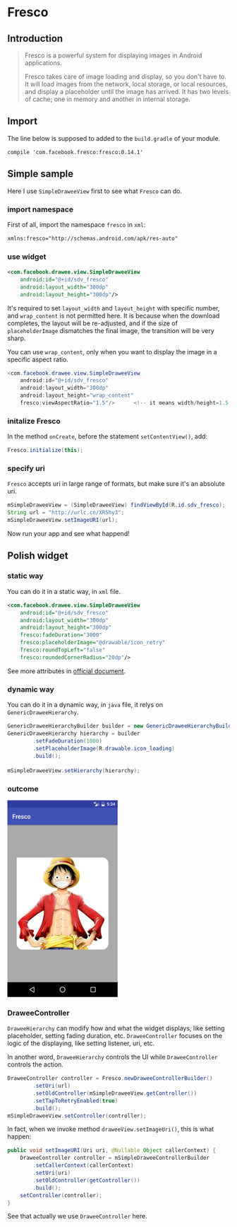 # Fresco

## Introduction
>Fresco is a powerful system for displaying images in Android applications.
>
>Fresco takes care of image loading and display, so you don't have to. It will load images from the network, local storage, or local resources, and display a placeholder until the image has arrived. It has two levels of cache; one in memory and another in internal storage.


## Import

The line below is supposed to added to the `build.gradle` of your module.

```Gradle
compile 'com.facebook.fresco:fresco:0.14.1'
```

## Simple sample
Here I use `SimpleDraweeView` first to see what `Fresco` can do.

### import namespace
First of all, import the namespace `fresco` in `xml`:

```XML
xmlns:fresco="http://schemas.android.com/apk/res-auto"
```

### use widget

```XML
<com.facebook.drawee.view.SimpleDraweeView
    android:id="@+id/sdv_fresco"
    android:layout_width="300dp"
    android:layout_height="300dp"/>
```

It's required to set `layout_width` and `layout_height` with specific number, and `wrap_content` is not permitted here. It is because when the download completes, the layout will be re-adjusted, and if the size of `placeholderImage` dismatches the final image, the transition will be very sharp.

You can use `wrap_content`, only when you want to display the image in a 
specific aspect ratio.

```Java
<com.facebook.drawee.view.SimpleDraweeView
    android:id="@+id/sdv_fresco"
    android:layout_width="300dp"
    android:layout_height="wrap_content"
    fresco:viewAspectRatio="1.5"/>		<!-- it means width/height=1.5 -->
```

### initalize Fresco
In the method `onCreate`, before the statement `setContentView()`, add:

```Java
Fresco.initialize(this);
```

### specify uri
`Fresco` accepts uri in large range of formats, but make sure it's an absolute uri.

```Java
mSimpleDraweeView = (SimpleDraweeView) findViewById(R.id.sdv_fresco);
String url = "http://urlc.cn/XR5hy3";
mSimpleDraweeView.setImageURI(url);
```

Now run your app and see what happend!


## Polish widget

### static way
You can do it in a static way, in `xml` file.

```XML
<com.facebook.drawee.view.SimpleDraweeView
    android:id="@+id/sdv_fresco"			
    android:layout_width="300dp"
    android:layout_height="300dp"
    fresco:fadeDuration="3000"
    fresco:placeholderImage="@drawable/icon_retry"
    fresco:roundTopLeft="false"
    fresco:roundedCornerRadius="20dp"/>
```
See more attributes in [official document](https://www.fresco-cn.org/docs/using-drawees-xml.html).

### dynamic way
You can do it in a dynamic way, in `java` file, it relys on `GenericDraweeHierarchy`.

```Java
GenericDraweeHierarchyBuilder builder = new GenericDraweeHierarchyBuilder(getResources());
GenericDraweeHierarchy hierarchy = builder
        .setFadeDuration(1000)
        .setPlaceholderImage(R.drawable.icon_loading)
        .build();

mSimpleDraweeView.setHierarchy(hierarchy);
```

### outcome
<img src="../screenshots/fresco-radius.png" width="250"/>

### DraweeController
`DraweeHierarchy` can modify how and what the widget displays, like setting placeholder, setting fading duration, etc. `DraweeController` focuses on the logic of the displaying, like setting listener, uri, etc.

In another word, `DraweeHierarchy` controls the UI while `DraweeController` controls the action.

```Java
DraweeController controller = Fresco.newDraweeControllerBuilder()
        .setUri(url)
        .setOldController(mSimpleDraweeView.getController())
        .setTapToRetryEnabled(true)
        .build();
mSimpleDraweeView.setController(controller);
```

In fact, when we invoke method `draweeView.setImageUri()`, this is what happen: 

```Java
public void setImageURI(Uri uri, @Nullable Object callerContext) {
	DraweeController controller = mSimpleDraweeControllerBuilder
	    .setCallerContext(callerContext)
	    .setUri(uri)
	    .setOldController(getController())
	    .build();
	setController(controller);
}
```
See that actually we use `DraweeController` here.